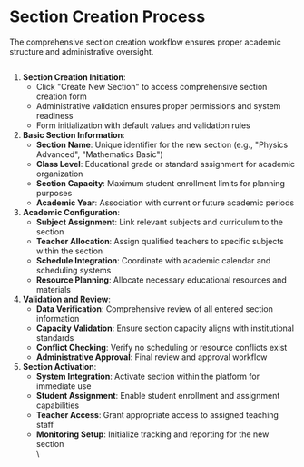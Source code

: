 # Section Creation Process

The comprehensive section creation workflow ensures proper academic structure and administrative oversight.

<figure><img src="../../.gitbook/assets/Screenshot 2025-09-04 at 10.00.41 AM.png" alt=""><figcaption></figcaption></figure>

1. **Section Creation Initiation**:
   * Click "Create New Section" to access comprehensive section creation form
   * Administrative validation ensures proper permissions and system readiness
   * Form initialization with default values and validation rules
2. **Basic Section Information**:
   * **Section Name**: Unique identifier for the new section (e.g., "Physics Advanced", "Mathematics Basic")
   * **Class Level**: Educational grade or standard assignment for academic organization
   * **Section Capacity**: Maximum student enrollment limits for planning purposes
   * **Academic Year**: Association with current or future academic periods
3. **Academic Configuration**:
   * **Subject Assignment**: Link relevant subjects and curriculum to the section
   * **Teacher Allocation**: Assign qualified teachers to specific subjects within the section
   * **Schedule Integration**: Coordinate with academic calendar and scheduling systems
   * **Resource Planning**: Allocate necessary educational resources and materials
4. **Validation and Review**:
   * **Data Verification**: Comprehensive review of all entered section information
   * **Capacity Validation**: Ensure section capacity aligns with institutional standards
   * **Conflict Checking**: Verify no scheduling or resource conflicts exist
   * **Administrative Approval**: Final review and approval workflow
5. **Section Activation**:
   * **System Integration**: Activate section within the platform for immediate use
   * **Student Assignment**: Enable student enrollment and assignment capabilities
   * **Teacher Access**: Grant appropriate access to assigned teaching staff
   * **Monitoring Setup**: Initialize tracking and reporting for the new section\
     \
